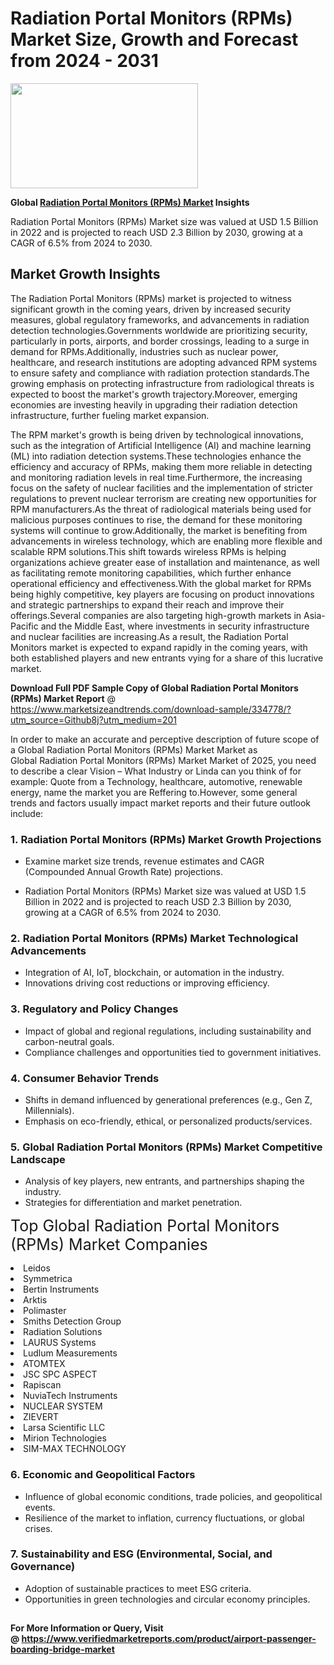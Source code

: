 <H1>Radiation Portal Monitors (RPMs) Market Size, Growth and Forecast from 2024 - 2031</H1><img class="aligncenter size-medium wp-image-584254" src="https://thirdeyenews.in/wp-content/uploads/2024/09/Global-Market-Research-300x168.jpeg" alt="" width="300" height="168" /><p><strong>Global&nbsp;<a href="https://www.marketsizeandtrends.com/download-sample/334778/?utm_source=Github8j?utm_medium=201">Radiation Portal Monitors (RPMs) Market</a> Insights</strong></p><p>Radiation Portal Monitors (RPMs) Market size was valued at USD 1.5 Billion in 2022 and is projected to reach USD 2.3 Billion by 2030, growing at a CAGR of 6.5% from 2024 to 2030.</p><p><h2>Market Growth Insights</h2> <p>The Radiation Portal Monitors (RPMs) market is projected to witness significant growth in the coming years, driven by increased security measures, global regulatory frameworks, and advancements in radiation detection technologies.Governments worldwide are prioritizing security, particularly in ports, airports, and border crossings, leading to a surge in demand for RPMs.Additionally, industries such as nuclear power, healthcare, and research institutions are adopting advanced RPM systems to ensure safety and compliance with radiation protection standards.The growing emphasis on protecting infrastructure from radiological threats is expected to boost the market's growth trajectory.Moreover, emerging economies are investing heavily in upgrading their radiation detection infrastructure, further fueling market expansion.</p> <p>The RPM market's growth is being driven by technological innovations, such as the integration of Artificial Intelligence (AI) and machine learning (ML) into radiation detection systems.These technologies enhance the efficiency and accuracy of RPMs, making them more reliable in detecting and monitoring radiation levels in real time.Furthermore, the increasing focus on the safety of nuclear facilities and the implementation of stricter regulations to prevent nuclear terrorism are creating new opportunities for RPM manufacturers.As the threat of radiological materials being used for malicious purposes continues to rise, the demand for these monitoring systems will continue to grow.Additionally, the market is benefiting from advancements in wireless technology, which are enabling more flexible and scalable RPM solutions.This shift towards wireless RPMs is helping organizations achieve greater ease of installation and maintenance, as well as facilitating remote monitoring capabilities, which further enhance operational efficiency and effectiveness.With the global market for RPMs being highly competitive, key players are focusing on product innovations and strategic partnerships to expand their reach and improve their offerings.Several companies are also targeting high-growth markets in Asia-Pacific and the Middle East, where investments in security infrastructure and nuclear facilities are increasing.As a result, the Radiation Portal Monitors market is expected to expand rapidly in the coming years, with both established players and new entrants vying for a share of this lucrative market.</p> <p><span class=""><strong>Download Full PDF Sample Copy of Global Radiation Portal Monitors (RPMs) Market Report</strong> @ <a href="https://www.marketsizeandtrends.com/download-sample/334778/?utm_source=Github8j?utm_medium=201" target="_blank">https://www.marketsizeandtrends.com/download-sample/334778/?utm_source=Github8j?utm_medium=201</a></span></p><p>In order to make an accurate and perceptive description of future scope of a Global&nbsp;Radiation Portal Monitors (RPMs) Market Market as Global&nbsp;Radiation Portal Monitors (RPMs) Market Market of 2025, you need to describe a clear Vision &ndash; What Industry or Linda can you think of for example: Quote from a Technology, healthcare, automotive, renewable energy, name the market you are Reffering to.However, some general trends and factors usually impact market reports and their future outlook include:</p><h3>1.&nbsp;<strong>Radiation Portal Monitors (RPMs) Market Growth Projections</strong></h3><ul><li>Examine market size trends, revenue estimates and CAGR (Compounded Annual Growth Rate) projections.</li><li><p>Radiation Portal Monitors (RPMs) Market size was valued at USD 1.5 Billion in 2022 and is projected to reach USD 2.3 Billion by 2030, growing at a CAGR of 6.5% from 2024 to 2030.</p></li></ul><h3>2.&nbsp;<strong>Radiation Portal Monitors (RPMs) Market Technological Advancements</strong></h3><ul><li>Integration of AI, IoT, blockchain, or automation in the industry.</li><li>Innovations driving cost reductions or improving efficiency.</li></ul><h3>3.&nbsp;<strong>Regulatory and Policy Changes</strong></h3><ul><li>Impact of global and regional regulations, including sustainability and carbon-neutral goals.</li><li>Compliance challenges and opportunities tied to government initiatives.</li></ul><h3>4.&nbsp;<strong>Consumer Behavior Trends</strong></h3><ul><li>Shifts in demand influenced by generational preferences (e.g., Gen Z, Millennials).</li><li>Emphasis on eco-friendly, ethical, or personalized products/services.</li></ul><h3>5.&nbsp;<strong>Global Radiation Portal Monitors (RPMs) Market Competitive Landscape</strong></h3><ul><li>Analysis of key players, new entrants, and partnerships shaping the industry.</li><li>Strategies for differentiation and market penetration.</li></ul><p data-pm-slice="1 1 []"><span style="color: inherit; font-family: inherit; font-size: 25px;">Top Global Radiation Portal Monitors (RPMs) Market Companies</span></p><div class="" data-test-id=""><p><li>Leidos</li><li> Symmetrica</li><li> Bertin Instruments</li><li> Arktis</li><li> Polimaster</li><li> Smiths Detection Group</li><li> Radiation Solutions</li><li> LAURUS Systems</li><li> Ludlum Measurements</li><li> ATOMTEX</li><li> JSC SPC ASPECT</li><li> Rapiscan</li><li> NuviaTech Instruments</li><li> NUCLEAR SYSTEM</li><li> ZIEVERT</li><li> Larsa Scientific LLC</li><li> Mirion Technologies</li><li> SIM-MAX TECHNOLOGY</li></p></div><h3>6.&nbsp;<strong>Economic and Geopolitical Factors</strong></h3><ul><li>Influence of global economic conditions, trade policies, and geopolitical events.</li><li>Resilience of the market to inflation, currency fluctuations, or global crises.</li></ul><h3>7.&nbsp;<strong>Sustainability and ESG (Environmental, Social, and Governance)</strong></h3><ul><li>Adoption of sustainable practices to meet ESG criteria.</li><li>Opportunities in green technologies and circular economy principles.</li></ul><h2><strong style="font-size: 14px;">For More Information or Query, Visit @&nbsp;</strong><a style="background-color: #ffffff; font-size: 14px;" href="https://www.marketsizeandtrends.com/report/radiation-portal-monitors-rpms-market/" target="_blank">https://www.verifiedmarketreports.com/product/airport-passenger-boarding-bridge-market</a></h2>